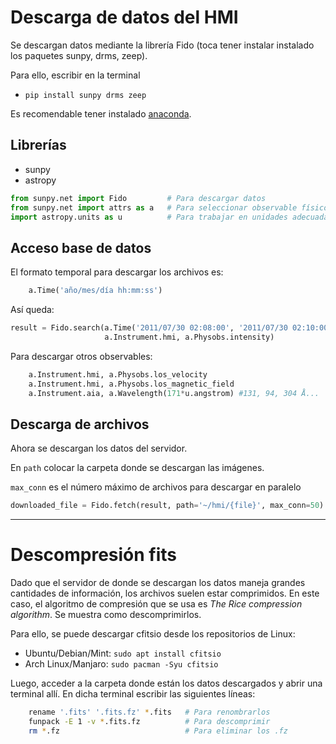 # Descarga de datos del HMI


Se descargan datos mediante la librería Fido (toca tener instalar instalado los paquetes sunpy, drms, zeep).

Para ello, escribir en la terminal

-  ```pip install sunpy drms zeep```

Es recomendable tener instalado [anaconda](https://www.anaconda.com/products/distribution).


## Librerías 

- sunpy
- astropy


```python
from sunpy.net import Fido         # Para descargar datos
from sunpy.net import attrs as a   # Para seleccionar observable físico
import astropy.units as u          # Para trabajar en unidades adecuadas
```

## Acceso base de datos

El formato temporal para descargar los archivos es:

```python
    a.Time('año/mes/día hh:mm:ss')
```

Así queda:

```python
result = Fido.search(a.Time('2011/07/30 02:08:00', '2011/07/30 02:10:00'),
                     a.Instrument.hmi, a.Physobs.intensity)
```

Para descargar otros observables:
```python
    a.Instrument.hmi, a.Physobs.los_velocity
    a.Instrument.hmi, a.Physobs.los_magnetic_field
    a.Instrument.aia, a.Wavelength(171*u.angstrom) #131, 94, 304 Å...
```

## Descarga de archivos


Ahora se descargan los datos del servidor.

En `path` colocar la carpeta donde se descargan las imágenes.

`max_conn` es el número máximo de archivos para descargar en paralelo



```python
downloaded_file = Fido.fetch(result, path='~/hmi/{file}', max_conn=50)
```

---

# Descompresión fits

Dado que el servidor de donde se descargan los datos maneja grandes cantidades de información, los archivos suelen estar comprimidos. 
En este caso, el algoritmo de compresión que se usa es *The Rice compression algorithm*. Se muestra como descomprimirlos.

Para ello, se puede descargar cfitsio desde los repositorios de Linux:

- Ubuntu/Debian/Mint: `sudo apt install cfitsio`
- Arch Linux/Manjaro: `sudo pacman -Syu cfitsio`

Luego, acceder a la carpeta donde están los datos descargados y abrir una terminal allí.
En dicha terminal escribir las siguientes líneas:

```bash
    rename '.fits' '.fits.fz' *.fits   # Para renombrarlos
    funpack -E 1 -v *.fits.fz          # Para descomprimir
    rm *.fz                            # Para eliminar los .fz
```
